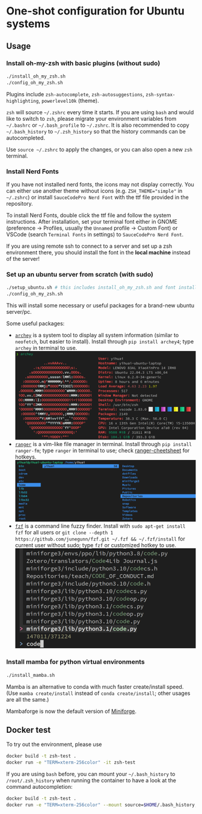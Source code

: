 # One-shot configuration for Ubuntu systems

## Usage


### Install oh-my-zsh with basic plugins (without sudo)
```sh
./install_oh_my_zsh.sh
./config_oh_my_zsh.sh
```

Plugins include `zsh-autocomplete`, `zsh-autosuggestions`, `zsh-syntax-highlighting`, `powerlevel10k` (theme).

`zsh` will source `~/.zshrc` every time it starts. If you are using `bash` and would like to switch to `zsh`, 
please migrate your environment variables from `~/.bashrc` or `~/.bash_profile` to `~/.zshrc`. It is also recommended to copy `~/.bash_history` to `~/.zsh_history` so that the history commands can be autocompleted.

Use `source ~/.zshrc` to apply the changes, or you can also open a new `zsh` terminal.

### Install Nerd Fonts
If you have not installed nerd fonts, the icons may not display correctly. You can either use another theme without icons (e.g. `ZSH_THEME="simple"` in `~/.zshrc`) or install `SauceCodePro Nerd Font` with the ttf file provided in the repository. 

To install Nerd Fonts, double click the ttf file and follow the system instructions. After installation, set your terminal font either in GNOME (preference -> Profiles, usually the `Unnamed` profile -> Custom Font) or VSCode (search `Terminal Fonts` in settings) to `SauceCodePro Nerd Font`.

If you are using remote ssh to connect to a server and set up a zsh environment there, you should install the font in the **local machine** instead of the server! 

### Set up an ubuntu server from scratch (with sudo)

```sh
./setup_ubuntu.sh # this includes install_oh_my_zsh.sh and font installation
./config_oh_my_zsh.sh
```
This will install some necessary or useful packages for a brand-new ubuntu server/pc.

Some useful packages:
- [`archey`](https://github.com/HorlogeSkynet/archey4) is a system tool to display all system information (similar to `neofetch`, but easier to install). Install through `pip install archey4`; type `archey` in terminal to use.
    ![Alt text](images/archey.png)
- [`ranger`](https://github.com/ranger/ranger) is a vim-like file manager in terminal. Install through `pip install ranger-fm`; type `ranger` in terminal to use; check [ranger-cheetsheet](https://gist.github.com/heroheman/aba73e47443340c35526755ef79647eb) for hotkeys. 
    ![Alt text](images/ranger.png)
- [`fzf`](https://github.com/junegunn/fzf) is a command line fuzzy finder. Install with `sudo apt-get install fzf` for all users or `git clone --depth 1 https://github.com/junegunn/fzf.git ~/.fzf && ~/.fzf/install` for current user without sudo; type `fzf` or customized hotkey to use.
    ![Alt text](images/fzf.png)

### Install mamba for python virtual environments

```sh
./install_mamba.sh
```

Mamba is an alternative to conda with much faster create/install speed. (Use `mamba create/install` instead of `conda create/install`; other usages are all the same.)

Mambaforge is now the default version of [Miniforge](https://github.com/conda-forge/miniforge). 


## Docker test

To try out the environment, please use 
```sh
docker build -t zsh-test .
docker run -e "TERM=xterm-256color" -it zsh-test
```

If you are using `bash` before, you can mount your `~/.bash_history` to `/root/.zsh_history` when running the container to have a look at the command autocompletion:
```sh
docker build -t zsh-test .
docker run -e "TERM=xterm-256color" --mount source=$HOME/.bash_history,target=/root/.zsh_history,type=bind -it zsh-test
``` 

